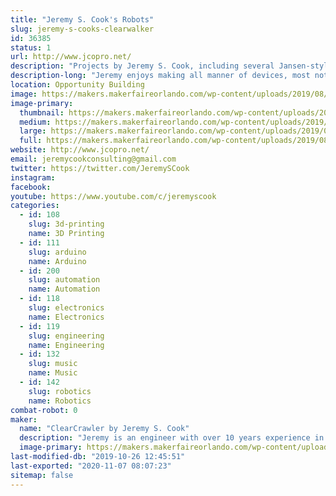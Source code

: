 ```yaml
---
title: "Jeremy S. Cook's Robots"
slug: jeremy-s-cooks-clearwalker
id: 36385
status: 1
url: http://www.jcopro.net/
description: "Projects by Jeremy S. Cook, including several Jansen-style walkers, and other surprises!"
description-long: "Jeremy enjoys making all manner of devices, most notably several Jansen walkers, and a new omni-wheel robot that will be spinning on or near his exhibit."
location: Opportunity Building
image: https://makers.makerfaireorlando.com/wp-content/uploads/2019/08/logo-template-cc-1024x576.jpg
image-primary:
  thumbnail: https://makers.makerfaireorlando.com/wp-content/uploads/2019/08/logo-template-cc-150x150.jpg
  medium: https://makers.makerfaireorlando.com/wp-content/uploads/2019/08/logo-template-cc-300x169.jpg
  large: https://makers.makerfaireorlando.com/wp-content/uploads/2019/08/logo-template-cc-1024x576.jpg
  full: https://makers.makerfaireorlando.com/wp-content/uploads/2019/08/logo-template-cc.jpg
website: http://www.jcopro.net/
email: jeremycookconsulting@gmail.com
twitter: https://twitter.com/JeremySCook
instagram: 
facebook: 
youtube: https://www.youtube.com/c/jeremyscook
categories:
  - id: 108
    slug: 3d-printing
    name: 3D Printing
  - id: 111
    slug: arduino
    name: Arduino
  - id: 200
    slug: automation
    name: Automation
  - id: 118
    slug: electronics
    name: Electronics
  - id: 119
    slug: engineering
    name: Engineering
  - id: 132
    slug: music
    name: Music
  - id: 142
    slug: robotics
    name: Robotics
combat-robot: 0
maker:
  name: "ClearCrawler by Jeremy S. Cook"
  description: "Jeremy is an engineer with over 10 years experience in manufacturing automation, and has a BSME from Clemson University. Now he writes about technology and makes interesting contraptions, building anything that comes into his mind!"
  image-primary: https://makers.makerfaireorlando.com/wp-content/uploads/2016/05/profile-pic-jcook-1024x1024.jpg
last-modified-db: "2019-10-26 12:45:51"
last-exported: "2020-11-07 08:07:23"
sitemap: false
---
```


